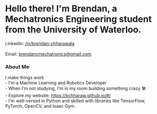<body>
  <h1>Hello there! I'm Brendan, a Mechatronics Engineering student from the University of Waterloo.</h1>
  <div class="contact-links">
    LinkedIn: <a href="https://www.linkedin.com/in/brendan-chharawala/" target="_blank">/in/brendan-chharawala</a><br><br>
    Email: <a href="mailto:brendancmechatronics@gmail.com" target="_blank">brendancmechatronics@gmail.com</a>
  </div>

  <h3 class="about-me">About Me</h3>
  <div class="about-me">
    <p>
      I make things work<br>
      - I'm a Machine Learning and Robotics Developer<br>
      - When I'm not studying, I'm in my room building something crazy 🛠️<br>
      - Explore my website: <a href="https://bchharaw.github.io/#/" target="_blank">https://bchharaw.github.io/#/</a><br>
      - I'm well-versed in Python and skilled with libraries like TensorFlow, PyTorch, OpenCV, and Isaac Gym.<br>
    </p>
  </div>
</body>
</html>
